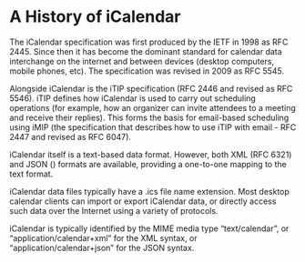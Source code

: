 
<!-- --- title: History -->

# A History of iCalendar #

The iCalendar specification was first produced by the IETF in 1998 as RFC 2445. Since then it has become the dominant standard for calendar data interchange on the internet and between devices (desktop computers, mobile phones, etc). The specification was revised in 2009 as RFC 5545.

Alongside iCalendar is the iTIP specification (RFC 2446 and revised as RFC 5546). iTIP defines how iCalendar is used to carry out scheduling operations (for example, how an organizer can invite attendees to a meeting and receive their replies). This forms the basis for email-based scheduling using iMIP (the specification that describes how to use iTIP with email - RFC 2447 and revised as RFC 6047).

iCalendar itself is a text-based data format. However, both XML (RFC 6321) and JSON () formats are available, providing a one-to-one mapping to the text format.

iCalendar data files typically have a .ics file name extension. Most desktop calendar clients can import or export iCalendar data, or directly access such data over the Internet using a variety of protocols.

iCalendar is typically identified by the MIME media type “text/calendar”, or “application/calendar+xml” for the XML syntax, or “application/calendar+json” for the JSON syntax.